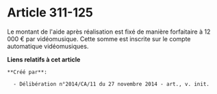 # Article 311-125

Le montant de l'aide après réalisation est fixé de manière forfaitaire à 12 000 € par vidéomusique. Cette somme est inscrite
sur le compte automatique vidéomusiques.

**Liens relatifs à cet article**

	**Créé par**:

	  - Délibération n°2014/CA/11 du 27 novembre 2014 - art., v. init.
